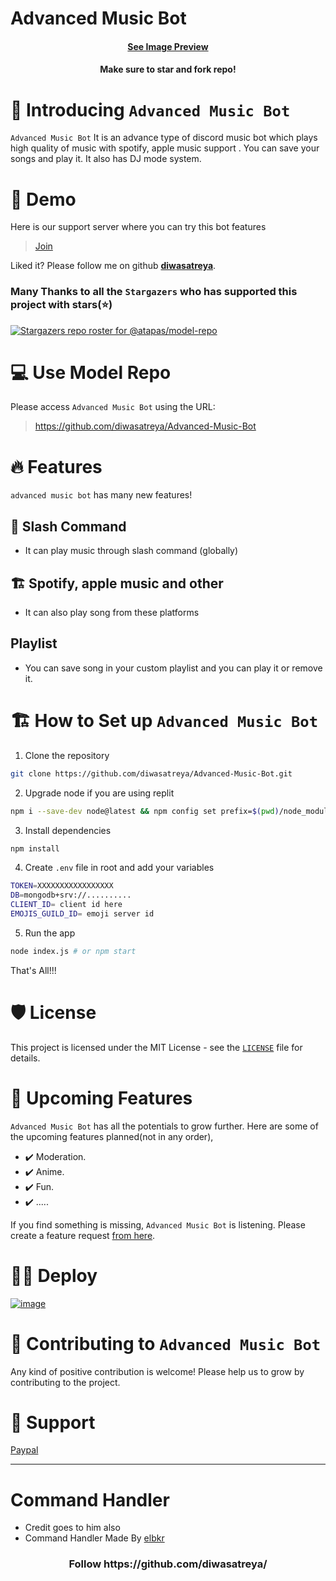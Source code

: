 # Advanced Music Bot
<h4 align="center"><a href="https://github.com/diwasatreya/Advanced-Music-Bot/blob/main/IMAGES.md"> See Image Preview</a></h4>
<h4 align="center">Make sure to star and fork repo!</h4>


# 👋 Introducing `Advanced Music Bot`
`Advanced Music Bot` It is an advance type of discord music bot which plays high quality of music with spotify, apple music support . You can save your songs and play it. It also has DJ mode system.

# 🚀 Demo
Here is our support server where you can try this bot features

> [Join](https://discord.gg/whJeF4mDAX)

Liked it? Please follow me on github <b>[diwasatreya](https://github.com/diwasatreya/)</b>.

### Many Thanks to all the `Stargazers` who has supported this project with stars(⭐)

[![Stargazers repo roster for @atapas/model-repo](https://reporoster.com/stars/diwasatreya/Advanced-Music-Bot)](https://github.com/diwasatreya/Advanced-Music-Bot/stargazers)

# 💻 Use Model Repo
Please access `Advanced Music Bot` using the URL:

> https://github.com/diwasatreya/Advanced-Music-Bot

# 🔥 Features
`advanced music bot` has many new features!

## 🔢 Slash Command
 - It can play music through slash command (globally)

## 🏗️ Spotify, apple music and other
- It can also play song from these platforms

## Playlist
- You can save song in your custom playlist and you can play it or remove it.

# 🏗️ How to Set up `Advanced Music Bot`

1. Clone the repository

```bash
git clone https://github.com/diwasatreya/Advanced-Music-Bot.git
```

2. Upgrade node if you are using replit

```bash
npm i --save-dev node@latest && npm config set prefix=$(pwd)/node_modules/node && export PATH=$(pwd)/node_modules/node/bin:$PATH
```

3. Install dependencies

```bash
npm install
```

4. Create `.env` file in root and add your variables

```bash
TOKEN=XXXXXXXXXXXXXXXXX
DB=mongodb+srv://..........
CLIENT_ID= client id here
EMOJIS_GUILD_ID= emoji server id
```

5. Run the app

```bash
node index.js # or npm start
```

That's All!!!

# 🛡️ License
This project is licensed under the MIT License - see the [`LICENSE`](LICENSE) file for details.

# 🦄 Upcoming Features
`Advanced Music Bot` has all the potentials to grow further. Here are some of the upcoming features planned(not in any order),

- ✔️ Moderation.
- ✔️ Anime.
- ✔️ Fun.
- ✔️ .....

If you find something is missing, `Advanced Music Bot` is listening. Please create a feature request [from here](https://github.com/diwasatreya/Advanced-Music-Bot/issues/).

# 🏃‍♀️ Deploy

[![image](https://camo.githubusercontent.com/807ef293459e367b2769d7b590e00f31e35d6b2e1c7bc4f570e37abbc3650f3c/68747470733a2f2f7265706c2e69742f62616467652f6769746875622f5a65726f446973636f72642f4769766561776179426f74)](https://repl.it/github/diwasatreya/Advanced-Music-Bot)

# 🤝 Contributing to `Advanced Music Bot`
Any kind of positive contribution is welcome! Please help us to grow by contributing to the project.

# 🙏 Support

<a href="https://paypal.me/atreyadiwas">
    Paypal
</a>

---

# Command Handler
- Credit goes to him also
- Command Handler Made By [elbkr](https://github.com/elbkr)

<h3 align="center">
<b>Follow</b> https://github.com/diwasatreya/
</h3>

  

